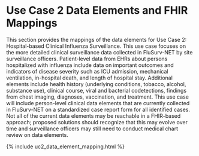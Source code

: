 # Use Case 2 Data Elements and FHIR Mappings

This section provides the mappings of the data elements for Use Case 2: Hospital-based Clinical Influenza Surveillance. This use case focuses on the more detailed clinical surveillance data collected in FluSurv-NET by site surveillance officers. Patient-level data from EHRs about persons hospitalized with influenza include data on important outcomes and indicators of disease severity such as ICU admission, mechanical ventilation, in-hospital death, and length of hospital stay. Additional elements include health history (underlying conditions, tobacco, alcohol, substance use), clinical course, viral and bacterial codetections, findings from chest imaging, diagnoses, vaccination, and treatment. This use case will include person-level clinical data elements that are currently collected in FluSurv-NET on a standardized case report form for all identified cases. Not all of the current data elements may be reachable in a FHIR-based approach; proposed solutions should recognize that this may evolve over time and surveillance officers may still need to conduct medical chart review on data elements.

{% include uc2_data_element_mapping.html %}
